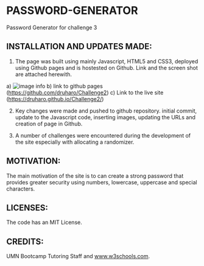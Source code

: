 # PASSWORD-GENERATOR
Password Generator for challenge 3

## INSTALLATION AND UPDATES MADE:
1. The page was built using mainly Javascript, HTML5 and CSS3, deployed using Github pages and is hostested on Github. Link and the screen shot are attached herewith.

a) ![image info](./Assets/passwordGenerator.png)
b) link to github pages (https://github.com/druharo/Challenge2)
c) Link to the live site (https://druharo.github.io/Challenge2/)

2. Key changes were made and pushed to github repository. initial  commit, update to the Javascript code, inserting images, updating the URLs and creation of page in Github.

3. A number of challenges were encountered during the development of the site especially with allocating a randomizer. 

## MOTIVATION:
The main motivation of the site is to can create a strong password that provides greater security using numbers, lowercase, uppercase and special characters. 

## LICENSES:
The code has an MIT License.


## CREDITS:
UMN Bootcamp Tutoring Staff and www.w3schools.com.

